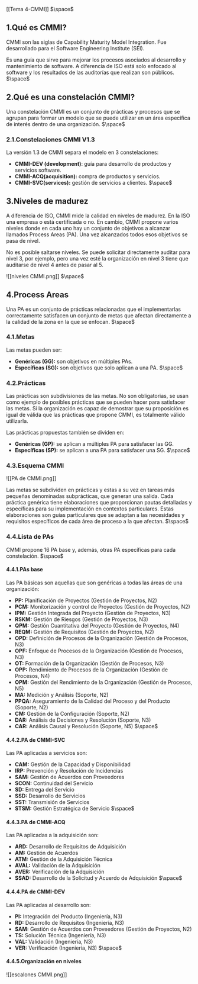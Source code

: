 [[Tema 4-CMMI]]
$\space$
## 1.Qué es CMMI?
CMMI son las siglas de Capability Maturity Model Integration. Fue desarrollado para el Software Engineering Institute (SEI).

Es una guía que sirve para mejorar los procesos asociados al desarrollo y mantenimiento de software. A diferencia de ISO está solo enfocado al software y los resultados de las auditorías que realizan son públicos.
$\space$
## 2.Qué es una constelación CMMI?
Una constelación CMMI es un conjunto de prácticas y procesos que se agrupan para formar un modelo que se puede utilizar en un área específica de interés dentro de una organización.
$\space$
### 2.1.Constelaciones CMMI V1.3
La versión 1.3 de CMMI separa el modelo en 3 constelaciones:
+ **CMMI-DEV (development)**: guía para desarrollo de productos y servicios software.
+ **CMMI-ACQ(acquisition):** compra de productos y servicios.
+ **CMMI-SVC(services):** gestión de servicios a clientes.
$\space$
## 3.Niveles de madurez
A diferencia de ISO, CMMI mide la calidad en niveles de madurez. En la ISO una empresa o está certificada o no. En cambio, CMMI propone varios niveles donde en cada uno hay un conjunto de objetivos a alcanzar llamados Process Areas (PA). Una vez alcanzados todos esos objetivos se pasa de nivel.

No es posible saltarse niveles. Se puede solicitar directamente auditar para nivel 3, por ejemplo, pero una vez esté la organización en nivel 3 tiene que auditarse de nivel 4 antes de pasar al 5.

![[niveles CMMI.png]]
$\space$
## 4.Process Areas
Una PA es un conjunto de prácticas relacionadas que el implementarlas correctamente satisfacen un conjunto de metas que afectan directamente a la calidad de la zona en la que se enfocan.
$\space$
### 4.1.Metas
Las metas pueden ser:
+ **Genéricas (GG):** son objetivos en múltiples PAs.
+ **Específicas (SG):** son objetivos que solo aplican a una PA.
$\space$
### 4.2.Prácticas
Las prácticas son subdivisiones de las metas. No son obligatorias, se usan como ejemplo de posibles prácticas que se pueden hacer para satisfacer las metas. Si la organización es capaz de demostrar que su proposición es igual de válida que las prácticas que propone CMMI, es totalmente válido utilizarla. 

Las prácticas propuestas también se dividen en:
+ **Genéricas (GP):** se aplican a múltiples PA para satisfacer las GG. 
+ **Específicas (SP):** se aplican a una PA para satisfacer una SG.
$\space$
### 4.3.Esquema CMMI

![[PA de CMMI.png]]

Las metas se subdividen en prácticas y estas a su vez en tareas más pequeñas denominadas subprácticas, que generan una salida. Cada práctica genérica tiene elaboraciones que proporcionan pautas detalladas y específicas para su implementación en contextos particulares. Estas elaboraciones son guías particulares que se adaptan a las necesidades y requisitos específicos de cada área de proceso a la que afectan.
$\space$
### 4.4.Lista de PAs
CMMI propone 16 PA base y, además, otras PA específicas para cada constelación.
$\space$
#### 4.4.1.PAs base
Las PA básicas son aquellas que son genéricas a todas las áreas de una organización:
+ **PP:** Planificación de Proyectos (Gestión de Proyectos, N2)
+ **PCM:** Monitorización y control de Proyectos (Gestión de Proyectos, N2)
+ **IPM:** Gestión Integrada del Proyecto (Gestión de Proyectos, N3)
+ **RSKM:** Gestión de Riesgos (Gestión de Proyectos, N3)
+ **QPM:** Gestión Cuantitativa del Proyecto (Gestión de Proyectos, N4)
+ **REQM:** Gestión de Requisitos (Gestión de Proyectos, N2)
+ **OPD:** Definición de Procesos de la Organización (Gestión de Procesos, N3)
+ **OPF:** Enfoque de Procesos de la Organización (Gestión de Procesos, N3)
+ **OT:** Formación de la Organización (Gestión de Procesos, N3)
+ **OPP:** Rendimiento de Procesos de la Organización (Gestión de Procesos, N4)
+ **OPM:** Gestión del Rendimiento de la Organización (Gestión de Procesos, N5)
+ **MA:** Medición y Análisis (Soporte, N2)
+ **PPQA:** Aseguramiento de la Calidad del Proceso y del Producto (Soporte, N2)
+ **CM:** Gestión de la Configuración (Soporte, N2)
+ **DAR:** Análisis de Decisiones y Resolución (Soporte, N3)
+ **CAR:** Análisis Causal y Resolución (Soporte, N5)
$\space$
#### 4.4.2.PA de CMMI-SVC
Las PA aplicadas a servicios son:
+ **CAM:** Gestión de la Capacidad y Disponibilidad
+ **IRP:** Prevención y Resolución de Incidencias 
+ **SAM:** Gestión de Acuerdos con Proveedores
+ **SCON:** Continuidad del Servicio
+ **SD:** Entrega del Servicio
+ **SSD:** Desarrollo de Servicios
+ **SST:** Transmisión de Servicios
+ **STSM:** Gestión Estratégica de Servicio
$\space$
#### 4.4.3.PA de CMMI-ACQ
Las PA aplicadas a la adquisición son:
+ **ARD:** Desarrollo de Requisitos de Adquisición
+ **AM:** Gestión de Acuerdos
+ **ATM:** Gestión de la Adquisición Técnica
+ **AVAL:** Validación de la Adquisición
+ **AVER:** Verificación de la Adquisición
+ **SSAD:** Desarrollo de la Solicitud y Acuerdo de Adquisición 
$\space$
#### 4.4.4.PA de CMMI-DEV
Las PA aplicadas al desarrollo son:
+ **PI:** Integración del Producto (Ingeniería, N3)
+ **RD:** Desarrollo de Requisitos (Ingeniería, N3)
+ **SAM:** Gestión de Acuerdos con Proveedores (Gestión de Proyectos, N2)
+ **TS:** Solución Técnica (Ingeniería, N3)
+ **VAL:** Validación (Ingeniería, N3)
+ **VER:** Verificación (Ingeniería, N3)
$\space$
#### 4.4.5.Organización en niveles

![[escalones CMMI.png]]


